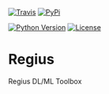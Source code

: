 [![Travis](https://img.shields.io/travis/RegiusQuant/regius.svg?label=Travis%20CI)](https://travis-ci.org/RegiusQuant/regius)
[![PyPi](https://img.shields.io/pypi/v/regius-dl.svg)](https://pypi.org/project/regius-dl/)

[![Python Version](https://img.shields.io/pypi/pyversions/regius-dl.svg)](https://pypi.org/project/regius-dl/)
[![License](https://img.shields.io/pypi/l/regius-dl.svg)](https://pypi.org/project/regius-dl/)

# Regius
Regius DL/ML Toolbox

